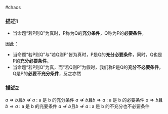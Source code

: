 #chaos 


### 描述1
- 当命题“若P则Q”为真时，P称为Q的**充分条件**，Q称为P的**必要条件**。

因此：

- 当命题“若P则Q”与“若Q则P”皆为真时，P是Q的**充分必要条件**，同时，Q也是P的**充分必要条件**。
- 当命题“若P则Q”为真，而“若Q则P”为假时，我们称P是Q的**充分不必要条件**，Q是P的**必要不充分条件**，反之亦然

### 描述2

$a\Longrightarrow b$且$b\not \Longrightarrow a$ : a 是 b 的充分条件
$a\not \Longrightarrow b$且$b\Longrightarrow a$ : a 是 b 的必要条件
$a \Longrightarrow b$且$b\Longrightarrow a$ : a 是 b 的充要条件
$a\not \Longrightarrow b$且$b\not\Longrightarrow a$ : a 是 b 的不充分也不必要条件